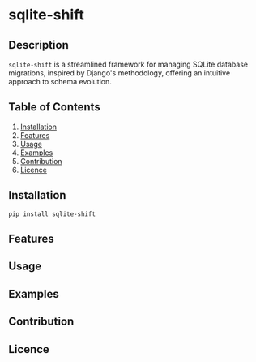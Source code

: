 # sqlite-shift

## Description
`sqlite-shift` is a streamlined framework for managing SQLite database migrations, inspired by Django's methodology, offering an intuitive approach to schema evolution.

## Table of Contents
1. [Installation](#Installation)
2. [Features](#Features)
3. [Usage](#Usage)
4. [Examples](#Examples)
5. [Contribution](#Contribution)
6. [Licence](#Licence)

## Installation
```
pip install sqlite-shift
```
## Features
## Usage
## Examples
## Contribution
## Licence
